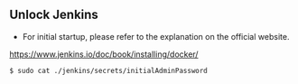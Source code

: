 ## Unlock Jenkins

- For initial startup, please refer to the explanation on the official website.

https://www.jenkins.io/doc/book/installing/docker/ 

```sh:docker/jenkins/
$ sudo cat ./jenkins/secrets/initialAdminPassword
```

